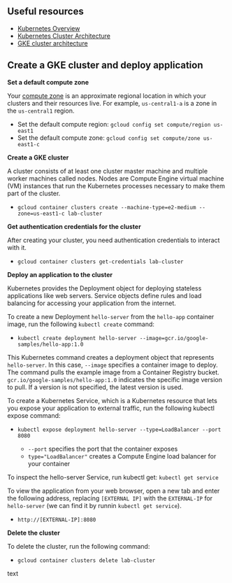 ## Useful resources

* [Kubernetes Overview](https://kubernetes.io/docs/concepts/overview/)
* [Kubernetes Cluster Architecture](https://kubernetes.io/docs/concepts/architecture/)
* [GKE cluster architecture](https://cloud.google.com/kubernetes-engine/docs/concepts/cluster-architecture)

## Create a GKE cluster and deploy application

**Set a default compute zone**

Your [compute zone](https://cloud.google.com/compute/docs/regions-zones/#available) is an approximate regional location in which your clusters and their resources live. For example, `us-central1-a` is a zone in the `us-central1` region.

* Set the default compute region: `gcloud config set compute/region us-east1`
* Set the default compute zone: `gcloud config set compute/zone us-east1-c`

**Create a GKE cluster**

A cluster consists of at least one cluster master machine and multiple worker machines called nodes. Nodes are Compute Engine virtual machine (VM) instances that run the Kubernetes processes necessary to make them part of the cluster.

* `gcloud container clusters create --machine-type=e2-medium --zone=us-east1-c lab-cluster`

**Get authentication credentials for the cluster**

After creating your cluster, you need authentication credentials to interact with it.

* `gcloud container clusters get-credentials lab-cluster`

**Deploy an application to the cluster**

Kubernetes provides the Deployment object for deploying stateless applications like web servers. Service objects define rules and load balancing for accessing your application from the internet.

To create a new Deployment `hello-server` from the `hello-app` container image, run the following `kubectl create` command:

* `kubectl create deployment hello-server --image=gcr.io/google-samples/hello-app:1.0`

This Kubernetes command creates a deployment object that represents `hello-server`. In this case, `--image` specifies a container image to deploy. The command pulls the example image from a Container Registry bucket. `gcr.io/google-samples/hello-app:1.0` indicates the specific image version to pull. If a version is not specified, the latest version is used.

To create a Kubernetes Service, which is a Kubernetes resource that lets you expose your application to external traffic, run the following kubectl expose command:

* `kubectl expose deployment hello-server --type=LoadBalancer --port 8080`

  * `--port` specifies the port that the container exposes
  * `type="LoadBalancer"` creates a Compute Engine load balancer for your container

To inspect the hello-server Service, run kubectl get: `kubectl get service`

To view the application from your web browser, open a new tab and enter the following address, replacing `[EXTERNAL IP]` with the `EXTERNAL-IP` for `hello-server` (we can find it by runnin `kubectl get service`).

* `http://[EXTERNAL-IP]:8080`

**Delete the cluster**

To delete the cluster, run the following command:

* `gcloud container clusters delete lab-cluster`

text






